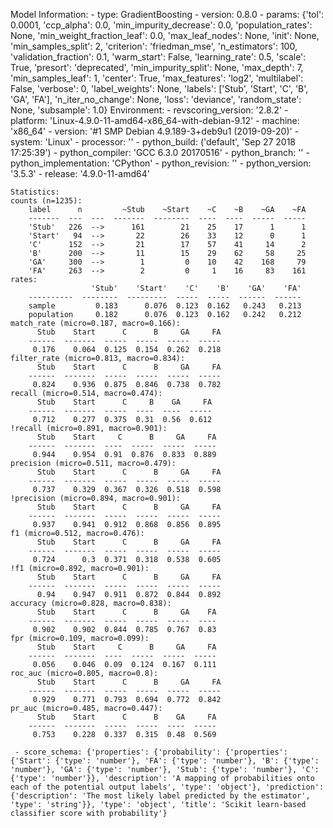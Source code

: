 Model Information:
	 - type: GradientBoosting
	 - version: 0.8.0
	 - params: {'tol': 0.0001, 'ccp_alpha': 0.0, 'min_impurity_decrease': 0.0, 'population_rates': None, 'min_weight_fraction_leaf': 0.0, 'max_leaf_nodes': None, 'init': None, 'min_samples_split': 2, 'criterion': 'friedman_mse', 'n_estimators': 100, 'validation_fraction': 0.1, 'warm_start': False, 'learning_rate': 0.5, 'scale': True, 'presort': 'deprecated', 'min_impurity_split': None, 'max_depth': 7, 'min_samples_leaf': 1, 'center': True, 'max_features': 'log2', 'multilabel': False, 'verbose': 0, 'label_weights': None, 'labels': ['Stub', 'Start', 'C', 'B', 'GA', 'FA'], 'n_iter_no_change': None, 'loss': 'deviance', 'random_state': None, 'subsample': 1.0}
	Environment:
	 - revscoring_version: '2.8.2'
	 - platform: 'Linux-4.9.0-11-amd64-x86_64-with-debian-9.12'
	 - machine: 'x86_64'
	 - version: '#1 SMP Debian 4.9.189-3+deb9u1 (2019-09-20)'
	 - system: 'Linux'
	 - processor: ''
	 - python_build: ('default', 'Sep 27 2018 17:25:39')
	 - python_compiler: 'GCC 6.3.0 20170516'
	 - python_branch: ''
	 - python_implementation: 'CPython'
	 - python_revision: ''
	 - python_version: '3.5.3'
	 - release: '4.9.0-11-amd64'
	
	Statistics:
	counts (n=1235):
		label      n         ~Stub    ~Start    ~C    ~B    ~GA    ~FA
		-------  ---  ---  -------  --------  ----  ----  -----  -----
		'Stub'   226  -->      161        21    25    17      1      1
		'Start'   94  -->       22        26    33    12      0      1
		'C'      152  -->       21        17    57    41     14      2
		'B'      200  -->       11        15    29    62     58     25
		'GA'     300  -->        1         0    10    42    168     79
		'FA'     263  -->        2         0     1    16     83    161
	rates:
		              'Stub'    'Start'    'C'    'B'    'GA'    'FA'
		----------  --------  ---------  -----  -----  ------  ------
		sample         0.183      0.076  0.123  0.162   0.243   0.213
		population     0.182      0.076  0.123  0.162   0.242   0.212
	match_rate (micro=0.187, macro=0.166):
		  Stub    Start      C      B     GA     FA
		------  -------  -----  -----  -----  -----
		 0.176    0.064  0.125  0.154  0.262  0.218
	filter_rate (micro=0.813, macro=0.834):
		  Stub    Start      C      B     GA     FA
		------  -------  -----  -----  -----  -----
		 0.824    0.936  0.875  0.846  0.738  0.782
	recall (micro=0.514, macro=0.474):
		  Stub    Start      C     B    GA     FA
		------  -------  -----  ----  ----  -----
		 0.712    0.277  0.375  0.31  0.56  0.612
	!recall (micro=0.891, macro=0.901):
		  Stub    Start     C      B     GA     FA
		------  -------  ----  -----  -----  -----
		 0.944    0.954  0.91  0.876  0.833  0.889
	precision (micro=0.511, macro=0.479):
		  Stub    Start      C      B     GA     FA
		------  -------  -----  -----  -----  -----
		 0.737    0.329  0.367  0.326  0.518  0.598
	!precision (micro=0.894, macro=0.901):
		  Stub    Start      C      B     GA     FA
		------  -------  -----  -----  -----  -----
		 0.937    0.941  0.912  0.868  0.856  0.895
	f1 (micro=0.512, macro=0.476):
		  Stub    Start      C      B     GA     FA
		------  -------  -----  -----  -----  -----
		 0.724      0.3  0.371  0.318  0.538  0.605
	!f1 (micro=0.892, macro=0.901):
		  Stub    Start      C      B     GA     FA
		------  -------  -----  -----  -----  -----
		  0.94    0.947  0.911  0.872  0.844  0.892
	accuracy (micro=0.828, macro=0.838):
		  Stub    Start      C      B     GA    FA
		------  -------  -----  -----  -----  ----
		 0.902    0.902  0.844  0.785  0.767  0.83
	fpr (micro=0.109, macro=0.099):
		  Stub    Start     C      B     GA     FA
		------  -------  ----  -----  -----  -----
		 0.056    0.046  0.09  0.124  0.167  0.111
	roc_auc (micro=0.805, macro=0.8):
		  Stub    Start      C      B     GA     FA
		------  -------  -----  -----  -----  -----
		 0.929    0.771  0.793  0.694  0.772  0.842
	pr_auc (micro=0.485, macro=0.447):
		  Stub    Start      C      B    GA     FA
		------  -------  -----  -----  ----  -----
		 0.753    0.228  0.337  0.315  0.48  0.569
	
	 - score_schema: {'properties': {'probability': {'properties': {'Start': {'type': 'number'}, 'FA': {'type': 'number'}, 'B': {'type': 'number'}, 'GA': {'type': 'number'}, 'Stub': {'type': 'number'}, 'C': {'type': 'number'}}, 'description': 'A mapping of probabilities onto each of the potential output labels', 'type': 'object'}, 'prediction': {'description': 'The most likely label predicted by the estimator', 'type': 'string'}}, 'type': 'object', 'title': 'Scikit learn-based classifier score with probability'}

